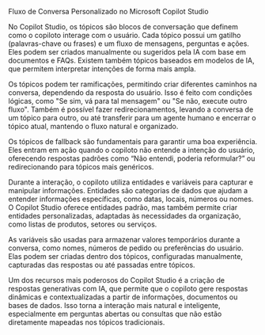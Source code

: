 Fluxo de Conversa Personalizado no Microsoft Copilot Studio

No Copilot Studio, os tópicos são blocos de conversação que definem como o copiloto interage com o usuário. Cada tópico possui um gatilho (palavras-chave ou frases) e um fluxo de mensagens, perguntas e ações. Eles podem ser criados manualmente ou sugeridos pela IA com base em documentos e FAQs. Existem também tópicos baseados em modelos de IA, que permitem interpretar intenções de forma mais ampla.

Os tópicos podem ter ramificações, permitindo criar diferentes caminhos na conversa, dependendo da resposta do usuário. Isso é feito com condições lógicas, como "Se sim, vá para tal mensagem" ou "Se não, execute outro fluxo". Também é possível fazer redirecionamentos, levando a conversa de um tópico para outro, ou até transferir para um agente humano e encerrar o tópico atual, mantendo o fluxo natural e organizado.

Os tópicos de fallback são fundamentais para garantir uma boa experiência. Eles entram em ação quando o copiloto não entende a intenção do usuário, oferecendo respostas padrões como “Não entendi, poderia reformular?” ou redirecionando para tópicos mais genéricos.

Durante a interação, o copiloto utiliza entidades e variáveis para capturar e manipular informações. Entidades são categorias de dados que ajudam a entender informações específicas, como datas, locais, números ou nomes. O Copilot Studio oferece entidades padrão, mas também permite criar entidades personalizadas, adaptadas às necessidades da organização, como listas de produtos, setores ou serviços.

As variáveis são usadas para armazenar valores temporários durante a conversa, como nomes, números de pedido ou preferências do usuário. Elas podem ser criadas dentro dos tópicos, configuradas manualmente, capturadas das respostas ou até passadas entre tópicos.

Um dos recursos mais poderosos do Copilot Studio é a criação de respostas generativas com IA, que permite que o copiloto gere respostas dinâmicas e contextualizadas a partir de informações, documentos ou bases de dados. Isso torna a interação mais natural e inteligente, especialmente em perguntas abertas ou consultas que não estão diretamente mapeadas nos tópicos tradicionais.

